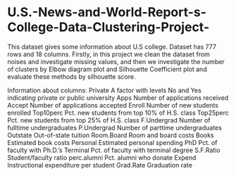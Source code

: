 # U.S.-News-and-World-Report-s-College-Data-Clustering-Project-
This dataset gives some information about U.S college. Dataset has 777 rows and 18 columns. Firstly, in this project we clean the dataset from noises and investigate missing values, and then we investigate the number of clusters by Elbow diagram plot and Silhouette Coefficient plot and evaluate these methods by silhouette score.


Information about columns:
Private A factor with levels No and Yes indicating private or public university
Apps Number of applications received
Accept Number of applications accepted
Enroll Number of new students enrolled
Top10perc Pct. new students from top 10% of H.S. class
Top25perc Pct. new students from top 25% of H.S. class
F.Undergrad Number of fulltime undergraduates
P.Undergrad Number of parttime undergraduates
Outstate Out-of-state tuition
Room.Board Room and board costs
Books Estimated book costs
Personal Estimated personal spending
PhD Pct. of faculty with Ph.D.’s
Terminal Pct. of faculty with terminal degree
S.F.Ratio Student/faculty ratio
perc.alumni Pct. alumni who donate
Expend Instructional expenditure per student
Grad.Rate Graduation rate
